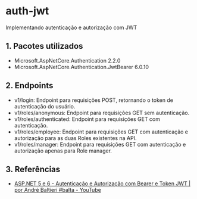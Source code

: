 # auth-jwt
Implementando autenticação e autorização com JWT

## 1. Pacotes utilizados

- Microsoft.AspNetCore.Authentication 2.2.0
- Microsoft.AspNetCore.Authentication.JwtBearer 6.0.10

## 2. Endpoints

- v1/login: Endpoint para requisições POST, retornando o token de autenticação do usuário.
- v1/roles/anonymous: Endpoint para requisições GET sem autenticação.
- v1/roles/authenticated: Endpoint para requisições GET com autenticação.
- v1/roles/employee: Endpoint para requisições GET com autenticação e autorização para as duas Roles existentes na API.
- v1/roles/manager: Endpoint para requisições GET com autenticação e autorização apenas para Role manager.

## 3. Referências

- [ASP.NET 5 e 6 - Autenticação e Autorização com Bearer e Token JWT | por André Baltieri #balta - YouTube](https://www.youtube.com/watch?v=vAUXU0YIWlU)